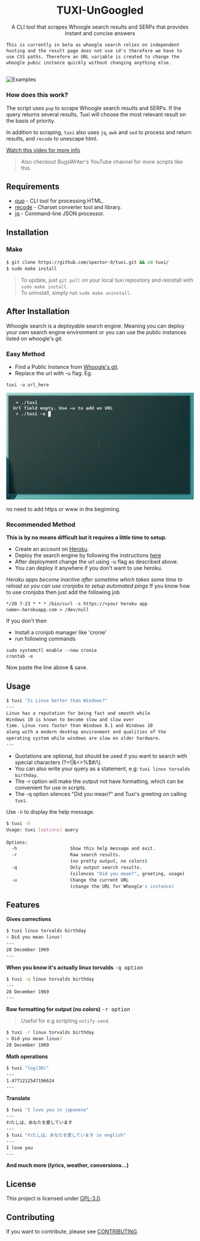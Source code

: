 <h1 align="center">TUXI-UnGoogled</h1>
<p align="center">A CLI tool that scrapes Whoogle search results and SERPs that provides instant and concise answers</p>

```
This is currently in beta as whoogle search relies on independent
hosting and the result page does not use id's therefore we have to
use CSS paths. Therefore an URL variable is created to change the 
whoogle pubic instance quickly without changing anything else.
```

##  

![Examples](https://github.com/spector-9/tuxi/blob/main/gif/demo.gif)

### How does this work?

The script uses `pup` to scrape Whoogle search results and SERPs.
If the query returns several results, Tuxi will choose the most 
relevant result on the basis of priority.

In addition to scraping, `tuxi` also uses `jq`, `awk` and `sed` 
to process and return results, and `recode` to unescape html.


[Watch this video for more info](https://youtu.be/EtwWvMa8muU)
> Also checkout BugsWriter's YouTube channel for more scripts like this.

## Requirements

* [pup](https://github.com/ericchiang/pup) - CLI tool for processing HTML.
* [recode](https://github.com/rrthomas/recode) - Charset converter tool and library.
* [jq](https://github.com/stedolan/jq) - Command-line JSON processor.



## Installation


### Make
```sh
$ git clone https://github.com/spector-9/tuxi.git && cd tuxi/
$ sudo make install
```
> To update, just `git pull` on your local tuxi repository and reinstall with `sudo make install`.  
> To uninstall, simply run `sudo make uninstall`.

## After Installation

Whoogle search is a deployable search engine. 
Meaning you can deploy your own search engine environment or you can use the public instances listed on whoogle's git.

### Easy Method
* Find a Public Instance from [Whoogle's git](https://github.com/benbusby/whoogle-search#public-instances).
* Replace the url with -u flag. Eg.
```
tuxi -u url_here
```

![Adding URL](https://github.com/spector-9/tuxi/blob/main/gif/url.gif)

no need to add https or www in the beginning.

### Recommended Method
**This is by no means difficult but it requires a little time to setup.**
* Create an account on [Heroku](https://www.heroku.com/).
* Deploy the search engine by following the instructions [here](https://github.com/benbusby/whoogle-search#install)
* After deployment change the url using -u flag as described above.
* You can deploy it anywhere if you don't want to use heroku.

*Heroku apps become inactive after sometime which takes some time to reload so you can use cronjobs to setup automated pings*
If you know how to use cronjobs then just add the following job
```
*/20 7-23 * * * /bin/curl -s https://<your heroku app name>.herokuapp.com > /dev/null
```

If you don't then
* Install a cronjob manager like 'cronie'
* run following commands
```
sudo systemctl enable --now cronie
crontab -e
```
Now paste the line above & save.


## Usage

```sh
$ tuxi "Is Linux better than Windows?"
---
Linux has a reputation for being fast and smooth while
Windows 10 is known to become slow and slow over
time. Linux runs faster than Windows 8.1 and Windows 10
along with a modern desktop environment and qualities of the
operating system while windows are slow on older hardware.
---
```
* Quotations are optional, but should be used if you want to search with special characters (?=!|&<>%$#/\\).
* You can also write your query as a statement, e.g: `tuxi linus torvalds birthday`.
* The -r option will make the output not have formatting, which can be convenient for use in scripts.
* The -q option silences "Did you mean?" and Tuxi's greeting on calling `tuxi`.

Use `-h` to display the help message.

```sh
$ tuxi -h
Usage: tuxi [options] query

Options:
  -h                    Show this help message and exit.
  -r                    Raw search results.
                        (no pretty output, no colors)
  -q                    Only output search results.
                        (silences "Did you mean?", greeting, usage)
  -u                    Change the current URL
                        (change the URL for Whoogle's instance)
```

## Features

**Gives corrections**
```sh
$ tuxi linux torvalds birthday
> Did you mean linus?
---
28 December 1969
---
```

**When you know it's actually linux torvalds** <kbd>-q option</kbd>
```sh
$ tuxi -q linux torvalds birthday
---
28 December 1969
---
```

**Raw formatting for output (no colors)** <kbd>-r option</kbd>
> Useful for e.g scripting `notify-send`.
```sh
$ tuxi -r linux torvalds birthday
> Did you mean linus?
28 December 1969
```

**Math operations**
```sh
$ tuxi "log(30)"
---
1.4771212547196624
---
```

**Translate**
```sh
$ tuxi "I love you in japanese"
---
わたしは、あなたを愛しています
---
$ tuxi "わたしは、あなたを愛しています in english"
---
I love you
---
```

**And much more (lyrics, weather, conversions...)**

## License

This project is licensed under [GPL-3.0](./LICENSE).

## Contributing

If you want to contribute, please see [CONTRIBUTING](./.github/ISSUE_TEMPLATE/CONTRIBUTING.md).

